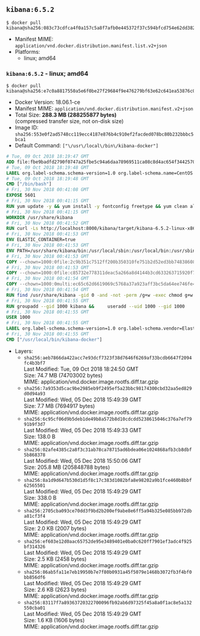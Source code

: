 ## `kibana:6.5.2`

```console
$ docker pull kibana@sha256:083c73cdfca4f0a157c5a8f7afb0e445372f37c594bfcd754e62dd382527f4cd
```

-	Manifest MIME: `application/vnd.docker.distribution.manifest.list.v2+json`
-	Platforms:
	-	linux; amd64

### `kibana:6.5.2` - linux; amd64

```console
$ docker pull kibana@sha256:e7c0a8817550a5e6f0be27f29684f9e476279bf63e62c641ea53876c0a0cef3c
```

-	Docker Version: 18.06.1-ce
-	Manifest MIME: `application/vnd.docker.distribution.manifest.v2+json`
-	Total Size: **288.3 MB (288255877 bytes)**  
	(compressed transfer size, not on-disk size)
-	Image ID: `sha256:553e0f2ad5748cc119ecc4187e876b4c910ef2facded078bc80b232bbbc5bca1`
-	Default Command: `["\/usr\/local\/bin\/kibana-docker"]`

```dockerfile
# Tue, 09 Oct 2018 18:19:47 GMT
ADD file:fbe9badfd2790f0747a25fbe5c94a6daa78969511ca08c8d4ac654f3442570de in / 
# Tue, 09 Oct 2018 18:19:48 GMT
LABEL org.label-schema.schema-version=1.0 org.label-schema.name=CentOS Base Image org.label-schema.vendor=CentOS org.label-schema.license=GPLv2 org.label-schema.build-date=20181006
# Tue, 09 Oct 2018 18:19:48 GMT
CMD ["/bin/bash"]
# Fri, 30 Nov 2018 00:41:08 GMT
EXPOSE 5601
# Fri, 30 Nov 2018 00:41:15 GMT
RUN yum update -y && yum install -y fontconfig freetype && yum clean all
# Fri, 30 Nov 2018 00:41:15 GMT
WORKDIR /usr/share/kibana
# Fri, 30 Nov 2018 00:41:52 GMT
RUN curl -Ls http://localhost:8000/kibana/target/kibana-6.5.2-linux-x86_64.tar.gz | tar --strip-components=1 -zxf - &&     ln -s /usr/share/kibana /opt/kibana &&     chown -R 1000:0 . &&     chmod -R g=u /usr/share/kibana &&     find /usr/share/kibana -type d -exec chmod g+s {} \;
# Fri, 30 Nov 2018 00:41:53 GMT
ENV ELASTIC_CONTAINER=true
# Fri, 30 Nov 2018 00:41:53 GMT
ENV PATH=/usr/share/kibana/bin:/usr/local/sbin:/usr/local/bin:/usr/sbin:/usr/bin:/sbin:/bin
# Fri, 30 Nov 2018 00:41:53 GMT
COPY --chown=1000:0file:2c9b351c7512ff200b350310fe751b2d52ed3bb748386081bbc89592fdf7eff2 in /usr/share/kibana/config/kibana.yml 
# Fri, 30 Nov 2018 00:41:53 GMT
COPY --chown=1000:0file:c85732e778311deac5a266a8d4144b3cd633263715920f796973739ae3f07ab0 in /usr/local/bin/ 
# Fri, 30 Nov 2018 00:41:54 GMT
COPY --chown=1000:0multi:ec65c62d6619069c5768a37a923aff3bc5da64ee746fe458069d0826e9e080cf in /usr/share/kibana/config/ 
# Fri, 30 Nov 2018 00:41:54 GMT
RUN find /usr/share/kibana -gid 0 -and -not -perm /g+w -exec chmod g+w {} \;
# Fri, 30 Nov 2018 00:41:55 GMT
RUN groupadd --gid 1000 kibana &&     useradd --uid 1000 --gid 1000       --home-dir /usr/share/kibana --no-create-home       kibana
# Fri, 30 Nov 2018 00:41:55 GMT
USER 1000
# Fri, 30 Nov 2018 00:41:55 GMT
LABEL org.label-schema.schema-version=1.0 org.label-schema.vendor=Elastic org.label-schema.name=kibana org.label-schema.version=6.5.2 org.label-schema.url=https://www.elastic.co/products/kibana org.label-schema.vcs-url=https://github.com/elastic/kibana-docker license=Elastic License
# Fri, 30 Nov 2018 00:41:55 GMT
CMD ["/usr/local/bin/kibana-docker"]
```

-	Layers:
	-	`sha256:aeb7866da422acc7e93dcf7323f38d7646f6269af33bcdb6647f2094fc4b3bf7`  
		Last Modified: Tue, 09 Oct 2018 18:24:50 GMT  
		Size: 74.7 MB (74703002 bytes)  
		MIME: application/vnd.docker.image.rootfs.diff.tar.gzip
	-	`sha256:7a9353d5cac9be2985eb9f2495ef5a23bbc98174300cbd32aa5ed829d0d94a93`  
		Last Modified: Wed, 05 Dec 2018 15:49:39 GMT  
		Size: 7.7 MB (7694917 bytes)  
		MIME: application/vnd.docker.image.rootfs.diff.tar.gzip
	-	`sha256:6c95cf06d9b5deb1de49b8a572b8d10cdcdd5238615046c376a7ef7991b9f3d7`  
		Last Modified: Wed, 05 Dec 2018 15:49:33 GMT  
		Size: 138.0 B  
		MIME: application/vnd.docker.image.rootfs.diff.tar.gzip
	-	`sha256:02afe4385c2a8f3c31ab78ca78715ad6bdea06e1024868afb3cb8dbf5b868378`  
		Last Modified: Wed, 05 Dec 2018 15:50:06 GMT  
		Size: 205.8 MB (205848788 bytes)  
		MIME: application/vnd.docker.image.rootfs.diff.tar.gzip
	-	`sha256:8a1d9d647b530d1d5f8c17c383d1082bfa8e98202a9b1fce460b8bbf62565501`  
		Last Modified: Wed, 05 Dec 2018 15:49:29 GMT  
		Size: 338.0 B  
		MIME: application/vnd.docker.image.rootfs.diff.tar.gzip
	-	`sha256:2705cba093ce70dd3f9bd2b200ef9abe8e6ff5a94b325e085bb972dba81cf3f4`  
		Last Modified: Wed, 05 Dec 2018 15:49:29 GMT  
		Size: 2.0 KB (2007 bytes)  
		MIME: application/vnd.docker.image.rootfs.diff.tar.gzip
	-	`sha256:ef603e12d0aac65752de95e3489401e0ba0c620ff7901ef3adc4f925bf314326`  
		Last Modified: Wed, 05 Dec 2018 15:49:29 GMT  
		Size: 2.5 KB (2458 bytes)  
		MIME: application/vnd.docker.image.rootfs.diff.tar.gzip
	-	`sha256:86ab5fa11e7eb19950b7e7f80b0931a45f5079e1468b3072fb3f4bf0bb856df6`  
		Last Modified: Wed, 05 Dec 2018 15:49:29 GMT  
		Size: 2.6 KB (2623 bytes)  
		MIME: application/vnd.docker.image.rootfs.diff.tar.gzip
	-	`sha256:83117f7a89363720322700096fb92ab6d97325f45a8a0f1ac8e5a132550cba01`  
		Last Modified: Wed, 05 Dec 2018 15:49:29 GMT  
		Size: 1.6 KB (1606 bytes)  
		MIME: application/vnd.docker.image.rootfs.diff.tar.gzip
